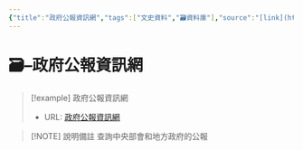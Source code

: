 ```yaml
---
{"title":"政府公報資訊網","tags":["文史資料","🗃️資料庫"],"source":"[link](https://gaz.ncl.edu.tw/index.jsp)","note":"查詢中央部會和地方政府的公報","platform":"國家圖書館","type":["🗃️資料庫"],"create-date":"2025-05-30 05:17","dg-publish":true,"permalink":"/政府公報資訊網/","dgPassFrontmatter":true,"created":"2025-05-30T05:16:44.840+08:00","updated":"2025-05-30T05:17:17.963+08:00"}
---
```




# 🗃️–政府公報資訊網



> [!example] 政府公報資訊網
> - URL: [政府公報資訊網](https://gaz.ncl.edu.tw/index.jsp)



> [!NOTE] 說明備註
> 查詢中央部會和地方政府的公報


